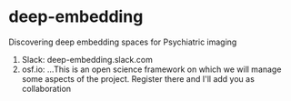 # deep-embedding
Discovering deep embedding spaces for Psychiatric imaging

1. Slack: deep-embedding.slack.com
2. osf.io: 
...This is an open science framework on which we will manage some aspects of the project. Register there and I'll add you         as collaboration
